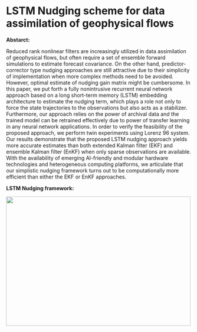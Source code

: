 # LSTM Nudging scheme for data assimilation of geophysical flows

**Abstarct:**

Reduced rank nonlinear filters are increasingly utilized in data assimilation of geophysical flows, but often require a set of ensemble forward simulations to estimate forecast covariance. On the other hand, predictor-corrector type nudging approaches are still attractive due to their simplicity of implementation when more complex methods need to be avoided. However, optimal estimate of nudging gain matrix might be cumbersome. In this paper, we put forth a fully nonintrusive recurrent neural network approach based on a long short-term memory (LSTM) embedding architecture to estimate the nudging term, which plays a role not only to force the state trajectories to the observations but also acts as a stabilizer. Furthermore, our approach relies on the power of archival data and the trained model can be retrained effectively due to power of transfer learning in any neural network applications. In order to verify the feasibility of the proposed approach, we perform twin experiments using Lorenz 96 system. Our results demonstrate that the proposed LSTM nudging approach yields more accurate estimates than both extended Kalman filter (EKF) and ensemble Kalman filter (EnKF) when only sparse observations are available. With the availability of emerging AI-friendly and modular hardware technologies and heterogeneous computing platforms, we articulate that our simplistic nudging framework turns out to be computationally more efficient than either the EKF or EnKF approaches. 


**LSTM Nudging framework:**              

<img src="https://github.com/surajp92/LSTM_Nudging/blob/master/da_lstm_framework.png" width="500" height="350" >
